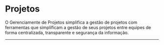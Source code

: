 # Projetos

O Gerenciamente de Projetos simplifica a gestão de projetos com ferramentas que simplificam a gestão de seus projetos entre equipes de forma centralizada, transparente e segurança da informação. 

---